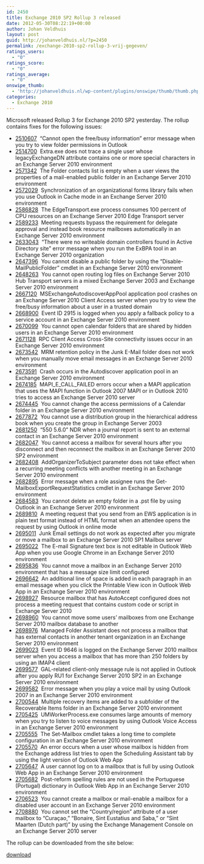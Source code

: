 ```yaml
---
id: 2450
title: Exchange 2010 SP2 Rollup 3 released
date: 2012-05-30T08:22:19+00:00
author: Johan Veldhuis
layout: post
guid: http://johanveldhuis.nl/?p=2450
permalink: /exchange-2010-sp2-rollup-3-vrij-gegeven/
ratings_users:
  - "0"
ratings_score:
  - "0"
ratings_average:
  - "0"
onswipe_thumb:
  - 'http://johanveldhuis.nl/wp-content/plugins/onswipe/thumb/thumb.php?src=http://johanveldhuis.nl/wp-content/plugins/sociable-zyblog-edition/images/digg.png&amp;w=600&amp;h=800&amp;zc=1&amp;q=75&amp;f=0'
categories:
  - Exchange 2010
---
```

Microsoft released Rollup 3 for Exchange 2010 SP2 yesterday. The rollup contains fixes for the following issues:

  * [2510607](http://support.microsoft.com/kb/2510607?ocid=aff-n-we-loc--ITPRO40890&WT.mc_id=aff-n-we-loc--ITPRO40890)  &#8220;Cannot open the free/busy information&#8221; error message when you try to view folder permissions in Outlook
  * [2514700](http://support.microsoft.com/kb/2514700?ocid=aff-n-we-loc--ITPRO40890&WT.mc_id=aff-n-we-loc--ITPRO40890)  Extra.exe does not trace a single user whose legacyExchangeDN attribute contains one or more special characters in an Exchange Server 2010 environment
  * [2571342](http://support.microsoft.com/kb/2571342?ocid=aff-n-we-loc--ITPRO40890&WT.mc_id=aff-n-we-loc--ITPRO40890)  The Folder contacts list is empty when a user views the properties of a mail-enabled public folder in an Exchange Server 2010 environment
  * [2572029](http://support.microsoft.com/kb/2572029?ocid=aff-n-we-loc--ITPRO40890&WT.mc_id=aff-n-we-loc--ITPRO40890)  Synchronization of an organizational forms library fails when you use Outlook in Cache mode in an Exchange Server 2010 environment
  * [2586828](http://support.microsoft.com/kb/2586828?ocid=aff-n-we-loc--ITPRO40890&WT.mc_id=aff-n-we-loc--ITPRO40890)  The EdgeTransport.exe process consumes 100 percent of CPU resources on an Exchange Server 2010 Edge Transport server
  * [2589233](http://support.microsoft.com/kb/2589233?ocid=aff-n-we-loc--ITPRO40890&WT.mc_id=aff-n-we-loc--ITPRO40890)  Meeting requests bypass the requirement for delegate approval and instead book resource mailboxes automatically in an Exchange Server 2010 environment
  * [2633043](http://support.microsoft.com/kb/2633043?ocid=aff-n-we-loc--ITPRO40890&WT.mc_id=aff-n-we-loc--ITPRO40890)  &#8220;There were no writeable domain controllers found in Active Directory site&#8221; error message when you run the ExBPA tool in an Exchange Server 2010 organization
  * [2647396](http://support.microsoft.com/kb/2647396?ocid=aff-n-we-loc--ITPRO40890&WT.mc_id=aff-n-we-loc--ITPRO40890)  You cannot disable a public folder by using the &#8220;Disable-MailPublicFolder&#8221; cmdlet in an Exchange Server 2010 environment
  * [2648263](http://support.microsoft.com/kb/2648263?ocid=aff-n-we-loc--ITPRO40890&WT.mc_id=aff-n-we-loc--ITPRO40890)  You cannot open routing log files on Exchange Server 2010 Hub Transport servers in a mixed Exchange Server 2003 and Exchange Server 2010 environment
  * [2667120](http://support.microsoft.com/kb/2667120?ocid=aff-n-we-loc--ITPRO40890&WT.mc_id=aff-n-we-loc--ITPRO40890)  MSExchangeAutodiscoverAppPool application pool crashes on an Exchange Server 2010 Client Access server when you try to view the free/busy information about a user in a trusted domain
  * [2668900](http://support.microsoft.com/kb/2668900?ocid=aff-n-we-loc--ITPRO40890&WT.mc_id=aff-n-we-loc--ITPRO40890)  Event ID 2915 is logged when you apply a fallback policy to a service account in an Exchange Server 2010 environment
  * [2670099](http://support.microsoft.com/kb/2670099?ocid=aff-n-we-loc--ITPRO40890&WT.mc_id=aff-n-we-loc--ITPRO40890)  You cannot open calendar folders that are shared by hidden users in an Exchange Server 2010 environment
  * [2671128](http://support.microsoft.com/kb/2671128?ocid=aff-n-we-loc--ITPRO40890&WT.mc_id=aff-n-we-loc--ITPRO40890)  RPC Client Access Cross-Site connectivity issues occur in an Exchange Server 2010 environment
  * [2673542](http://support.microsoft.com/kb/2673542?ocid=aff-n-we-loc--ITPRO40890&WT.mc_id=aff-n-we-loc--ITPRO40890)  MRM retention policy in the Junk E-Mail folder does not work when you manually move email messages in an Exchange Server 2010 environment
  * [2673591](http://support.microsoft.com/kb/2673591?ocid=aff-n-we-loc--ITPRO40890&WT.mc_id=aff-n-we-loc--ITPRO40890)  Crash occurs in the Autodiscover application pool in an Exchange Server 2010 environment
  * [2674185](http://support.microsoft.com/kb/2674185?ocid=aff-n-we-loc--ITPRO40890&WT.mc_id=aff-n-we-loc--ITPRO40890)  MAPI\_E\_CALL_FAILED errors occur when a MAPI application that uses the MAPI function in Outlook 2007 MAPI or in Outlook 2010 tries to access an Exchange Server 2010 server
  * [2674445](http://support.microsoft.com/kb/2674445?ocid=aff-n-we-loc--ITPRO40890&WT.mc_id=aff-n-we-loc--ITPRO40890)  You cannot change the access permissions of a Calendar folder in an Exchange Server 2010 environment
  * [2677872](http://support.microsoft.com/kb/2677872?ocid=aff-n-we-loc--ITPRO40890&WT.mc_id=aff-n-we-loc--ITPRO40890)  You cannot use a distribution group in the hierarchical address book when you create the group in Exchange Server 2003
  * [2681250](http://support.microsoft.com/kb/2681250?ocid=aff-n-we-loc--ITPRO40890&WT.mc_id=aff-n-we-loc--ITPRO40890)  &#8220;550 5.6.0&#8221; NDR when a journal report is sent to an external contact in an Exchange Server 2010 environment
  * [2682047](http://support.microsoft.com/kb/2682047?ocid=aff-n-we-loc--ITPRO40890&WT.mc_id=aff-n-we-loc--ITPRO40890)  You cannot access a mailbox for several hours after you disconnect and then reconnect the mailbox in an Exchange Server 2010 SP2 environment
  * [2682408](http://support.microsoft.com/kb/2682408?ocid=aff-n-we-loc--ITPRO40890&WT.mc_id=aff-n-we-loc--ITPRO40890)  AddOrganizerToSubject parameter does not take effect when a recurring meeting conflicts with another meeting in an Exchange Server 2010 environment
  * [2682895](http://support.microsoft.com/kb/2682895?ocid=aff-n-we-loc--ITPRO40890&WT.mc_id=aff-n-we-loc--ITPRO40890)  Error message when a role assignee runs the Get-MailboxExportRequestStatistics cmdlet in an Exchange Server 2010 environment
  * [2684583](http://support.microsoft.com/kb/2684583?ocid=aff-n-we-loc--ITPRO40890&WT.mc_id=aff-n-we-loc--ITPRO40890)  You cannot delete an empty folder in a .pst file by using Outlook in an Exchange Server 2010 environment
  * [2689810](http://support.microsoft.com/kb/2689810?ocid=aff-n-we-loc--ITPRO40890&WT.mc_id=aff-n-we-loc--ITPRO40890)  A meeting request that you send from an EWS application is in plain text format instead of HTML format when an attendee opens the request by using Outlook in online mode
  * [2695011](http://support.microsoft.com/kb/2695011?ocid=aff-n-we-loc--ITPRO40890&WT.mc_id=aff-n-we-loc--ITPRO40890)  Junk Email settings do not work as expected after you migrate or move a mailbox to an Exchange Server 2010 SP1 Mailbox server
  * [2695022](http://support.microsoft.com/kb/2695022?ocid=aff-n-we-loc--ITPRO40890&WT.mc_id=aff-n-we-loc--ITPRO40890)  The E-mail Signature text box is not editable in Outlook Web App when you use Google Chrome in an Exchange Server 2010 environment
  * [2695836](http://support.microsoft.com/kb/2695836?ocid=aff-n-we-loc--ITPRO40890&WT.mc_id=aff-n-we-loc--ITPRO40890)  You cannot move a mailbox in an Exchange Server 2010 environment that has a message size limit configured
  * [2696642](http://support.microsoft.com/kb/2696642?ocid=aff-n-we-loc--ITPRO40890&WT.mc_id=aff-n-we-loc--ITPRO40890)  An additional line of space is added in each paragraph in an email message when you click the Printable View icon in Outlook Web App in an Exchange Server 2010 environment
  * [2698927](http://support.microsoft.com/kb/2698927?ocid=aff-n-we-loc--ITPRO40890&WT.mc_id=aff-n-we-loc--ITPRO40890)  Resource mailbox that has AutoAccept configured does not process a meeting request that contains custom code or script in Exchange Server 2010
  * [2698960](http://support.microsoft.com/kb/2698960?ocid=aff-n-we-loc--ITPRO40890&WT.mc_id=aff-n-we-loc--ITPRO40890)  You cannot move some users’ mailboxes from one Exchange Server 2010 mailbox database to another
  * [2698976](http://support.microsoft.com/kb/2698976?ocid=aff-n-we-loc--ITPRO40890&WT.mc_id=aff-n-we-loc--ITPRO40890)  Managed Folder Assistant does not process a mailbox that has external contacts in another tenant organization in an Exchange Server 2010 environment
  * [2699023](http://support.microsoft.com/kb/2699023?ocid=aff-n-we-loc--ITPRO40890&WT.mc_id=aff-n-we-loc--ITPRO40890)  Event ID 9646 is logged on the Exchange Server 2010 mailbox server when you access a mailbox that has more than 250 folders by using an IMAP4 client
  * [2699577](http://support.microsoft.com/kb/2699577?ocid=aff-n-we-loc--ITPRO40890&WT.mc_id=aff-n-we-loc--ITPRO40890)  GAL-related client-only message rule is not applied in Outlook after you apply RU1 for Exchange Server 2010 SP2 in an Exchange Server 2010 environment
  * [2699582](http://support.microsoft.com/kb/2699582?ocid=aff-n-we-loc--ITPRO40890&WT.mc_id=aff-n-we-loc--ITPRO40890)  Error message when you play a voice mail by using Outlook 2007 in an Exchange Server 2010 environment
  * [2700544](http://support.microsoft.com/kb/2700544?ocid=aff-n-we-loc--ITPRO40890&WT.mc_id=aff-n-we-loc--ITPRO40890)  Multiple recovery items are added to a subfolder of the Recoverable Items folder in an Exchange Server 2010 environment
  * [2705425](http://support.microsoft.com/kb/2705425?ocid=aff-n-we-loc--ITPRO40890&WT.mc_id=aff-n-we-loc--ITPRO40890)  UMWorkerProcess.exe consumes large amounts of memory when you try to listen to voice messages by using Outlook Voice Access in an Exchange Server 2010 environment
  * [2705555](http://support.microsoft.com/kb/2705555?ocid=aff-n-we-loc--ITPRO40890&WT.mc_id=aff-n-we-loc--ITPRO40890)  The Set-Mailbox cmdlet takes a long time to complete configuration in an Exchange Server 2010 environment
  * [2705570](http://support.microsoft.com/kb/2705570?ocid=aff-n-we-loc--ITPRO40890&WT.mc_id=aff-n-we-loc--ITPRO40890)  An error occurs when a user whose mailbox is hidden from the Exchange address list tries to open the Scheduling Assistant tab by using the light version of Outlook Web App
  * [2705647](http://support.microsoft.com/kb/2705647?ocid=aff-n-we-loc--ITPRO40890&WT.mc_id=aff-n-we-loc--ITPRO40890)  A user cannot log on to a mailbox that is full by using Outlook Web App in an Exchange Server 2010 environment
  * [2705682](http://support.microsoft.com/kb/2705682?ocid=aff-n-we-loc--ITPRO40890&WT.mc_id=aff-n-we-loc--ITPRO40890)  Post-reform spelling rules are not used in the Portuguese (Portugal) dictionary in Outlook Web App in an Exchange Server 2010 environment
  * [2706523](http://support.microsoft.com/kb/2706523?ocid=aff-n-we-loc--ITPRO40890&WT.mc_id=aff-n-we-loc--ITPRO40890)  You cannot create a mailbox or mail-enable a mailbox for a disabled user account in an Exchange Server 2010 environment
  * [2708880](http://support.microsoft.com/kb/2708880?ocid=aff-n-we-loc--ITPRO40890&WT.mc_id=aff-n-we-loc--ITPRO40890)  You cannot set the &#8220;Country/region&#8221; attribute of a user mailbox to &#8220;Curaçao,&#8221; &#8220;Bonaire, Sint Eustatius and Saba,&#8221; or &#8220;Sint Maarten (Dutch part)&#8221; by using the Exchange Management Console on an Exchange Server 2010 server

The rollup can be downloaded from the site below:

[download](http://www.microsoft.com/downloads/details.aspx?FamilyID=d4c7c72c-30b9-4eba-9acc-48e44f81f676&?ocid=aff-n-we-loc--ITPRO40890&WT.mc_id=aff-n-we-loc--ITPRO40890)

&nbsp;